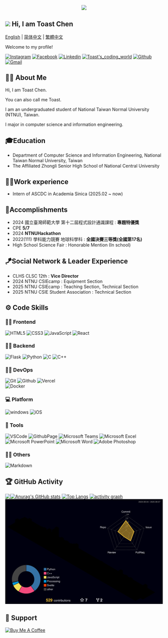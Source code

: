 <p align="center">
<img src="https://media.giphy.com/media/l41lL7byr2fvtxVHa/giphy.gif">
</p>  

## <img src="https://media.giphy.com/media/hvRJCLFzcasrR4ia7z/giphy.gif" width="28"> Hi, I am Toast Chen  	
[English](./README.md) | [简体中文](./README_zh-CN.md) | [繁體中文](./README_zh-TW.md)  
  
Welcome to my profile!     
  
[![Instagram](https://img.shields.io/badge/boyan_1001-E4405F.svg?logo=instagram&logoColor=white&style=for-the-badge)](https://www.instagram.com/boyan_1001/)
[![Facebook](https://img.shields.io/badge/boyan_chen-1877F2.svg?logo=facebook&logoColor=white&style=for-the-badge)](https://www.facebook.com/profile.php?id=100013555414030&locale=zh_TW)
[![Linkedin](https://img.shields.io/badge/Poyen_Chen-0077B5.svg?logo=linkedin&logoColor=white&style=for-the-badge)](https://www.linkedin.com/in/%E6%9F%8F%E8%AB%BA-%E9%99%B3-822b15320/)
[![Toast's_coding_world](https://img.shields.io/badge/Toast's_coding_world-FF5722.svg?logo=blogger&logoColor=white&style=for-the-badge)](https://boyan1001.github.io/)
[![Github](https://img.shields.io/badge/boyan1001-100000.svg?logo=github&logoColor=white&style=for-the-badge)](https://github.com/boyan1001)
[![Gmail](https://img.shields.io/badge/cby931001@gmail.com-D14836?logo=gmail&logoColor=white&style=for-the-badge)](mailto:cby931001@gmail.com)  

## 👨‍💻 About Me  

Hi, I am Toast Chen.  
  
You can also call me Toast.  
  
I am an undergraduated student of National Taiwan Normal University (NTNU), Taiwan.    
  
I major in computer science and information engineering.   

## 🎓Education  
+ Department of Computer Science and Information Engineering, National Taiwan Normal University, Taiwan
+ The Affiliated Zhongli Senior High School of National Central University

## 👨‍💻Work experience
+ Intern of ASCDC in Academia Sinica (2025.02 ~ now)  

## 🏅Accomplishments
* 2024 國立臺灣師範大學 第十二屆程式設計通識課程 : **專題特優獎**
* CPE **5/7**
* 2024 **NTNUHackathon**
* 2022(111) 學科能力競賽 地球科學科 : **全國決賽三等獎(全國第17名)**
* High School Science Fair : Honorable Mention (In school)  

## 🪁Social Network & Leader Experience  
* CLHS CLSC 12th : **Vice Director**  
* 2024 NTNU CSIEcamp : Equipment Section  
* 2025 NTNU CSIEcamp : Teaching Section, Technical Section  
* 2025 NTNU CSIE Student Association : Technical Section  

<!-- 
<p align="center">
  <a href="https://github.com/DenverCoder1/readme-typing-svg"><img src="https://readme-typing-svg.herokuapp.com/?lines=Full-stack%20web%20and%20app%20developer;3%2B%20years%20of%20coding%20experience;Always%20learning%20new%20things&font=Fira%20Code&center=true&width=440&height=45&color=f75c7e&vCenter=true&size=22"></a>
</p> -->

## ⚙️ Code Skills  
### 👨‍💻 Frontend 
![HTML5](https://img.shields.io/badge/HTML5-E34F26.svg?logo=html5&logoColor=white&style=for-the-badge)
![CSS3](https://img.shields.io/badge/CSS3-1572B6.svg?logo=css3&logoColor=white&style=for-the-badge)
![JavaScript](https://img.shields.io/badge/JavaScript-323330.svg?logo=javascript&logoColor=F7DF1E&style=for-the-badge)
![React](https://img.shields.io/badge/React-20232a.svg?logo=react&logoColor=61DAFB&style=for-the-badge)

### 👨‍💻 Backend  
![Flask](https://img.shields.io/badge/Flask-000.svg?logo=flask&logoColor=white&style=for-the-badge)
![Python](https://img.shields.io/badge/Python-14354C.svg?logo=python&logoColor=white&style=for-the-badge)
![C](https://img.shields.io/badge/C-00599C.svg?logo=c&logoColor=white&style=for-the-badge)
![C++](https://img.shields.io/badge/C++-00599C.svg?logo=c%2B%2B&logoColor=white&style=for-the-badge)

### 👨‍💻 DevOps 
![Git](https://img.shields.io/badge/Git-black?logo=git&style=for-the-badge)
![Github](https://img.shields.io/badge/Github-100000.svg?logo=github&logoColor=white&style=for-the-badge)
![Vercel](https://img.shields.io/badge/Vercel-333?logo=vercel&style=for-the-badge)  
![Docker](https://img.shields.io/badge/Docker-2496ED?logo=docker&logoColor=white&style=for-the-badge)


### 💻 Platform  
![windows](https://img.shields.io/badge/windows-0078D6?logo=windows&logoColor=white&style=for-the-badge)
![iOS](https://img.shields.io/badge/iOS-000000?logo=ios&logoColor=white&style=for-the-badge)

### 🧰 Tools 
![VSCode](https://img.shields.io/badge/VSCode-007ACC?logo=visual-studio-code&logoColor=white&style=for-the-badge)
![GithubPage](https://img.shields.io/badge/Github_Page-100000.svg?logo=github&logoColor=white&style=for-the-badge)
![Microsoft Teams](https://img.shields.io/badge/Microsoft_Teams-6264A7?logo=microsoft-teams&logoColor=white&style=for-the-badge)
![Microsoft Excel](https://img.shields.io/badge/Microsoft_Excel-217346?logo=microsoft-excel&logoColor=white&style=for-the-badge)
![Microsoft PowerPoint](https://img.shields.io/badge/Microsoft_PowerPoint-B7472A?logo=microsoft-powerpoint&logoColor=white&style=for-the-badge)
![Microsoft Word](https://img.shields.io/badge/Microsoft_Word-2B579A?logo=microsoft-word&logoColor=white&style=for-the-badge)
![Adobe Photoshop](https://img.shields.io/badge/Adobe_Photoshop-31A8FF?logo=Adobe-Photoshop&logoColor=white&style=for-the-badge)

### 👨‍💻 Others  
![Markdown](https://img.shields.io/badge/Markdown-000000.svg?logo=markdown&logoColor=white&style=for-the-badge)

## 🏆 GitHub Activity  
<p>
	<img align="left" src="https://github-profile-trophy.vercel.app/?username=boyan1001&theme=algolia&column=-1&margin-w=15" />
</p>

[![Anurag's GitHub stats](https://github-readme-stats.vercel.app/api?username=boyan1001&layout=compact&line_height=20&count_private=true&show_icons=true&theme=tokyonight)](https://github.com/anuraghazra/github-readme-stats)
[![Top Langs](https://github-readme-stats.vercel.app/api/top-langs/?username=boyan1001&layout=compact&count_private=true&theme=tokyonight)](https://github.com/anuraghazra/github-readme-stats)
[![activity graph](https://github-readme-activity-graph.vercel.app/graph?username=boyan1001&theme=tokyo-night&custom_title=Hank%20Chen's%20Activity%20Graph&hide_border=true&point=FFFFFF&days=50)](https://github.com/boyan1001)
![.](./profile-3d-contrib/profile-night-rainbow.svg)

## 💪 Support
[![Buy Me A Coffee](https://img.buymeacoffee.com/button-api/?text=Buy%20me%20a%20coffee&emoji=☕&slug=toastchen&button_colour=FFDD00&font_colour=000000&font_family=Poppins&outline_colour=000000&coffee_colour=ffffff)](https://www.buymeacoffee.com/toastchen)
